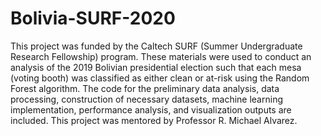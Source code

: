 # Bolivia-SURF-2020
This project was funded by the Caltech SURF (Summer Undergraduate Research Fellowship) program.  These materials were used to conduct an analysis of the 2019 Bolivian presidential election such that each mesa (voting booth) was classified as either clean or at-risk using the Random Forest algorithm.  The code for the preliminary data analysis, data processing, construction of necessary datasets, machine learning implementation, performance analysis, and visualization outputs are included.  This project was mentored by Professor R. Michael Alvarez.
